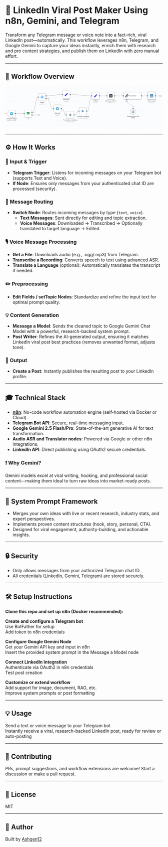 # 🤖 LinkedIn Viral Post Maker Using n8n, Gemini, and Telegram

Transform any Telegram message or voice note into a fact-rich, viral LinkedIn post—automatically. This workflow leverages n8n, Telegram, and Google Gemini to capture your ideas instantly, enrich them with research and pro content strategies, and publish them on LinkedIn with zero manual effort.

---

## 🌟 Workflow Overview

![Workflow Diagram](workflow.png)

---

## ⚙️ How It Works

### 📲 Input & Trigger

- **Telegram Trigger**: Listens for incoming messages on your Telegram bot (supports Text and Voice).
- **If Node**: Ensures only messages from your authenticated chat ID are processed (security).

### 🔁 Message Routing

- **Switch Node**: Routes incoming messages by type (`text`, `voice`).
  - **Text Messages**: Sent directly for editing and topic extraction.
  - **Voice Messages**: Downloaded → Transcribed → Optionally translated to target language → Edited.

### 🎙️ Voice Message Processing

- **Get a File**: Downloads audio (e.g., .ogg/.mp3) from Telegram.
- **Transcribe a Recording**: Converts speech to text using advanced ASR.
- **Translate a Language** (optional): Automatically translates the transcript if needed.

### ✏️ Preprocessing

- **Edit Fields / setTopic Nodes**: Standardize and refine the input text for optimal prompt quality.

### 💡 Content Generation

- **Message a Model**: Sends the cleaned topic to Google Gemini Chat Model with a powerful, research-backed system prompt.
- **Post Writer**: Refines the AI-generated output, ensuring it matches LinkedIn viral post best practices (removes unwanted format, adjusts tone).

### 🚀 Output

- **Create a Post**: Instantly publishes the resulting post to your LinkedIn profile.

---

## 🎓 Technical Stack

- **[n8n](https://n8n.io/)**: No-code workflow automation engine (self-hosted via Docker or Cloud).
- **Telegram Bot API**: Secure, real-time messaging input.
- **Google Gemini 2.5 Flash/Pro**: State-of-the-art generative AI for text transformation.
- **Audio ASR and Translator nodes**: Powered via Google or other n8n integrations.
- **LinkedIn API**: Direct publishing using OAuth2 secure credentials.

### ❗ Why Gemini?

Gemini models excel at viral writing, hooking, and professional social content—making them ideal to turn raw ideas into market-ready posts.

---

## 🧠 System Prompt Framework

- Merges your own ideas with live or recent research, industry stats, and expert perspectives.
- Implements proven content structures (hook, story, personal, CTA).
- Designed for viral engagement, authority-building, and actionable insights.

---

## 🔒 Security

- Only allows messages from your authorized Telegram chat ID.
- All credentials (LinkedIn, Gemini, Telegram) are stored securely.

---

## 🛠️ Setup Instructions

**Clone this repo and set up n8n (Docker recommended):**

**Create and configure a Telegram bot**  
Use BotFather for setup  
Add token to n8n credentials

**Configure Google Gemini Node**  
Get your Gemini API key and input in n8n  
Insert the provided system prompt in the Message a Model node

**Connect LinkedIn Integration**  
Authenticate via OAuth2 in n8n credentials  
Test post creation

**Customize or extend workflow**  
Add support for image, document, RAG, etc.  
Improve system prompts or post formatting

---

## 💡 Usage

Send a text or voice message to your Telegram bot  
Instantly receive a viral, research-backed LinkedIn post, ready for review or auto-posting

---

## 🚀 Contributing

PRs, prompt suggestions, and workflow extensions are welcome! Start a discussion or make a pull request.

---

## 📄 License

MIT

---

## 👤 Author

Built by [Ashgen12](https://github.com/Ashgen12/)
